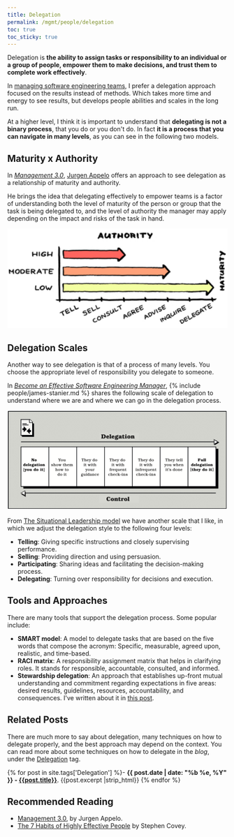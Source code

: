 ```yaml
---
title: Delegation
permalink: /mgmt/people/delegation
toc: true
toc_sticky: true
---
```


Delegation is **the ability to assign tasks or responsibility to an individual or a group of people, empower them to make decisions, and trust them to complete work effectively**.

<!-- Write about responsibility x accountability.  The first you may delegate, but the second you don't -->
<!-- Write about some frameworks for leveling delegation. Delegation x Control -->

In [managing software engineering teams](/mgmt/swe), I prefer a delegation approach focused on the results instead of methods. Which takes more time and energy to see results, but develops people abilities and scales in the long run.

At a higher level, I think it is important to understand that **delegating is not a binary process**, that you do or you don't do. In fact **it is a process that you can navigate in many levels**, as you can see in the following two models.

## Maturity x Authority

In *[Management 3.0](https://www.goodreads.com/book/show/10210821-management-3-0)*, [Jurgen Appelo](https://jurgenappelo.com/) offers an approach to see delegation as a relationship of maturity and authority.

He brings the idea that delegating effectively to empower teams is a factor of understanding both the level of maturity of the person or group that the task is being delegated to, and the level of authority the manager may apply depending on the impact and risks of the task in hand.

![Delegation maturity and authority levels. How to Empower Teams: Management 3.0, by Jurgen Appelo](/images/mgmt-delegation-mgmg30.png "How to Empower Teams: Management 3.0, by Jurgen Appelo")

## Delegation Scales

Another way to see delegation is that of a process of many levels. You choose the appropriate level of responsibility you delegate to someone.

In *[Become an Effective Software Engineering Manager](https://www.goodreads.com/book/show/50363684-become-an-effective-software-engineering-manager)*, {% include people/james-stanier.md %} shares the following scale of delegation to understand where we are and where we can go in the delegation process.

![The scale of delegation. Become an Effective Software Engineering Manager, by James Stanier](/images/mgmt-delegation-james-stanier.png "Become an Effective Software Engineering Manager, by James Stanier")

From [The Situational Leadership model](https://en.wikipedia.org/wiki/Situational_leadership_theory) we have another scale that I like, in which we adjust the delegation style to the following four levels:

- **Telling**: Giving specific instructions and closely supervising performance.
- **Selling**: Providing direction and using persuasion.
- **Participating**: Sharing ideas and facilitating the decision-making process.
- **Delegating**: Turning over responsibility for decisions and execution.

## Tools and Approaches

There are many tools that support the delegation process. Some popular include:

- **SMART model**: A model to delegate tasks that are based on the five words that compose the acronym: Specific, measurable, agreed upon, realistic, and time-based.
- **RACI matrix**: A responsibility assignment matrix that helps in clarifying roles. It stands for responsible, accountable, consulted, and informed.
- **Stewardship delegation**: An approach that establishes up-front mutual understanding and commitment regarding expectations in five areas: desired results, guidelines, resources, accountability, and consequences. I've written about it in [this post](/stewardship-delegation).

## Related Posts

There are much more to say about delegation, many techniques on how to delegate properly, and the best approach may depend on the context. You can read more about some techniques on how to delegate in the *blog*, under the [Delegation](/tags#delegation) tag.

{% for post in site.tags['Delegation'] %}- <b>{{ post.date | date: "%b %e, %Y" }} - <a href="{{ site.baseurl }}{{ post.url }}">{{post.title}}</a></b>. {{post.excerpt |strip_html}}
{% endfor %}

## Recommended Reading

- [Management 3.0](https://www.goodreads.com/book/show/10210821-management-3-0), by Jurgen Appelo.
- [The 7 Habits of Highly Effective People](/book/the-7-habits-of-highly-effective-people) by Stephen Covey.